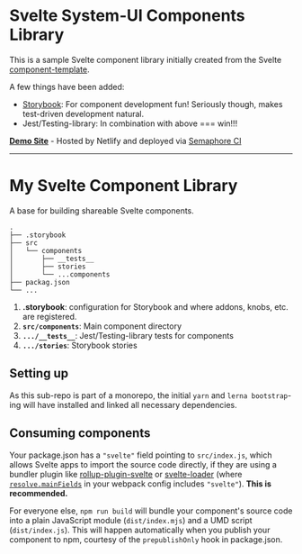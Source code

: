 # Svelte System-UI Components Library

This is a sample Svelte component library initially created from the Svelte [component-template](https://github.com/sveltejs/component-template).

A few things have been added:

- [Storybook](): For component development fun! Seriously though, makes test-driven development natural.
- Jest/Testing-library: In combination with above === win!!!

[**Demo Site**](https://svelte-monorepo-starter.netlify.com/blog/markdown-test) - Hosted by Netlify and deployed via [Semaphore CI](https://semaphoreci.com)

---

# My Svelte Component Library

A base for building shareable Svelte components.

    .
    ├── .storybook
    ├── src
    │   └── components
    │       ├── __tests__
    │       ├── stories
    │       └── ...components
    ├── packag.json
    └── ...

1.  **.storybook**: configuration for Storybook and where addons, knobs, etc. are registered.
2.  **`src/components`**: Main component directory
3.  **`.../__tests__`**: Jest/Testing-library tests for components
4.  **`.../stories`**: Storybook stories

## Setting up

As this sub-repo is part of a monorepo, the initial `yarn` and `lerna bootstrap`-ing will have installed and linked all necessary dependencies.

## Consuming components

Your package.json has a `"svelte"` field pointing to `src/index.js`, which allows Svelte apps to import the source code directly, if they are using a bundler plugin like [rollup-plugin-svelte](https://github.com/sveltejs/rollup-plugin-svelte) or [svelte-loader](https://github.com/sveltejs/svelte-loader) (where [`resolve.mainFields`](https://webpack.js.org/configuration/resolve/#resolve-mainfields) in your webpack config includes `"svelte"`). **This is recommended.**

For everyone else, `npm run build` will bundle your component's source code into a plain JavaScript module (`dist/index.mjs`) and a UMD script (`dist/index.js`). This will happen automatically when you publish your component to npm, courtesy of the `prepublishOnly` hook in package.json.
